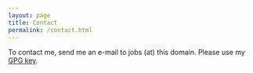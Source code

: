 ```yaml
---
layout: page
title: Contact
permalink: /contact.html
---
```

To contact me, send me an e-mail to jobs (at) this domain. Please use my [GPG key](/gpg.asc).

